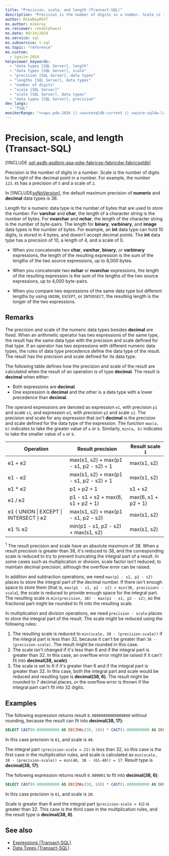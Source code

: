 ```yaml
---
title: "Precision, scale, and length (Transact-SQL)"
description: "Precision is the number of digits in a number. Scale is the number of digits to the right of the decimal point in a number."
author: MikeRayMSFT
ms.author: mikeray
ms.reviewer: randolphwest
ms.date: 09/24/2024
ms.service: sql
ms.subservice: t-sql
ms.topic: "reference"
ms.custom:
  - ignite-2024
helpviewer_keywords:
  - "data types [SQL Server], length"
  - "data types [SQL Server], scale"
  - "precision [SQL Server], data types"
  - "lengths [SQL Server], data types"
  - "number of digits"
  - "scale [SQL Server]"
  - "scale [SQL Server], data types"
  - "data types [SQL Server], precision"
dev_langs:
  - "TSQL"
monikerRange: ">=aps-pdw-2016 || =azuresqldb-current || =azure-sqldw-latest || >=sql-server-2016 || >=sql-server-linux-2017 || =azuresqldb-mi-current || =fabric"
---
```

# Precision, scale, and length (Transact-SQL)

[!INCLUDE [sql-asdb-asdbmi-asa-pdw-fabricse-fabricdw-fabricsqldb](../../includes/applies-to-version/sql-asdb-asdbmi-asa-pdw-fabricse-fabricdw-fabricsqldb.md)]

Precision is the number of digits in a number. Scale is the number of digits to the right of the decimal point in a number. For example, the number `123.45` has a precision of `5` and a scale of `2`.

In [!INCLUDE[ssNoVersion](../../includes/ssnoversion-md.md)], the default maximum precision of **numeric** and **decimal** data types is 38.

Length for a numeric data type is the number of bytes that are used to store the number. For **varchar** and **char**, the length of a character string is the number of bytes. For **nvarchar** and **nchar**, the length of the character string is the number of byte-pairs. The length for **binary**, **varbinary**, and **image** data types is the number of bytes. For example, an **int** data type can hold 10 digits, is stored in 4 bytes, and doesn't accept decimal points. The **int** data type has a precision of 10, a length of 4, and a scale of 0.

- When you concatenate two **char**, **varchar**, **binary**, or **varbinary** expressions, the length of the resulting expression is the sum of the lengths of the two source expressions, up to 8,000 bytes.

- When you concatenate two **nchar** or **nvarchar** expressions, the length of the resulting expression is the sum of the lengths of the two source expressions, up to 4,000 byte-pairs.

- When you compare two expressions of the same data type but different lengths by using `UNION`, `EXCEPT`, or `INTERSECT`, the resulting length is the longer of the two expressions.

## Remarks

The precision and scale of the numeric data types besides **decimal** are fixed. When an arithmetic operator has two expressions of the same type, the result has the same data type with the precision and scale defined for that type. If an operator has two expressions with different numeric data types, the rules of data type precedence define the data type of the result. The result has the precision and scale defined for its data type.

The following table defines how the precision and scale of the result are calculated when the result of an operation is of type **decimal**. The result is **decimal** when either:

- Both expressions are **decimal**.
- One expression is **decimal** and the other is a data type with a lower precedence than **decimal**.

The operand expressions are denoted as expression `e1`, with precision `p1` and scale `s1`, and expression `e2`, with precision `p2` and scale `s2`. The precision and scale for any expression that isn't **decimal** is the precision and scale defined for the data type of the expression. The function `max(a, b)` indicates to take the greater value of `a` or `b`. Similarly, `min(a, b)` indicates to take the smaller value of `a` or `b`.

| Operation | Result precision | Result scale <sup>1</sup> |
| --- | --- | --- |
| e1 + e2 | max(s1, s2) + max(p1 - s1, p2 - s2) + 1 | max(s1, s2) |
| e1 - e2 | max(s1, s2) + max(p1 - s1, p2 - s2) + 1 | max(s1, s2) |
| e1 * e2 | p1 + p2 + 1 | s1 + s2 |
| e1 / e2 | p1 - s1 + s2 + max(6, s1 + p2 + 1) | max(6, s1 + p2 + 1) |
| e1 { UNION &#124; EXCEPT &#124; INTERSECT } e2 | max(s1, s2) + max(p1 - s1, p2 - s2) | max(s1, s2) |
| e1 % e2 | min(p1 - s1, p2 - s2) + max(s1, s2) | max(s1, s2) |

<sup>1</sup> The result precision and scale have an absolute maximum of 38. When a result precision is greater than 38, it's reduced to 38, and the corresponding scale is reduced to try to prevent truncating the integral part of a result. In some cases such as multiplication or division, scale factor isn't reduced, to maintain decimal precision, although the overflow error can be raised.

In addition and subtraction operations, we need `max(p1 - s1, p2 - s2)` places to store the integral part of the decimal number. If there isn't enough space to store them (that is, `max(p1 - s1, p2 - s2) < min(38, precision) - scale`), the scale is reduced to provide enough space for the integral part. The resulting scale is `min(precision, 38) - max(p1 - s1, p2 - s2)`, so the fractional part might be rounded to fit into the resulting scale.

In multiplication and division operations, we need `precision - scale` places to store the integral part of the result. The scale might be reduced using the following rules:

1. The resulting scale is reduced to `min(scale, 38 - (precision-scale))` if the integral part is less than 32, because it can't be greater than `38 - (precision-scale)`. The result might be rounded in this case.
1. The scale isn't changed if it's less than 6 and if the integral part is greater than 32. In this case, an overflow error might be raised if it can't fit into **decimal(38, *scale*)**.
1. The scale is set to 6 if it's greater than 6 and if the integral part is greater than 32. In this case, both the integral part and scale would be reduced and resulting type is **decimal(38, 6)**. The result might be rounded to 7 decimal places, or the overflow error is thrown if the integral part can't fit into 32 digits.

## Examples

The following expression returns result `0.00000090000000000` without rounding, because the result can fit into **decimal(38, 17)**:

```sql
SELECT CAST(0.0000009000 AS DECIMAL(30, 20)) * CAST(1.0000000000 AS DECIMAL(30, 20)) [decimal(38, 17)];
```

In this case precision is `61`, and scale is `40`.

The integral part `(precision-scale = 21)` is less than 32, so this case is the first case in the multiplication rules, and scale is calculated as `min(scale, 38 - (precision-scale)) = min(40, 38 - (61-40)) = 17`. Result type is **decimal(38, 17)**.

The following expression returns result `0.000001` to fit into **decimal(38, 6)**:

```sql
SELECT CAST(0.0000009000 AS DECIMAL(30, 10)) * CAST(1.0000000000 AS DECIMAL(30, 10)) [decimal(38, 6)];
```

In this case precision is `61`, and scale is `20`.

Scale is greater than 6 and the integral part (`precision-scale = 41`) is greater than 32. This case is the third case in the multiplication rules, and the result type is **decimal(38, 6)**.

## See also

- [Expressions (Transact-SQL)](../../t-sql/language-elements/expressions-transact-sql.md)
- [Data Types (Transact-SQL)](../../t-sql/data-types/data-types-transact-sql.md)
